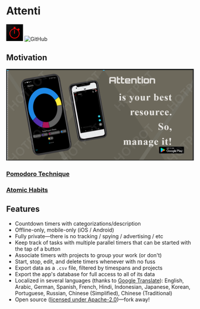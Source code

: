 # Attenti

<img src="icon.png" alt="drawing" width="45"/>
<img alt="GitHub" src="https://img.shields.io/github/license/hamaluik/timecop?style=flat-square">

## Motivation

![Feature Graphic](feature_graphic.PNG)

### [Pomodoro Technique](https://en.wikipedia.org/wiki/Pomodoro_Technique)

### [Atomic Habits](https://www.amazon.com/Atomic-Habits-Proven-Build-Break/dp/0735211299)

## Features

- Countdown timers with categorizations/description
- Offline-only, mobile-only (iOS / Android)
- Fully private—there is no tracking / spying / advertising / etc
- Keep track of tasks with multiple parallel timers that can be started with the tap of a button
- Associate timers with projects to group your work (or don't)
- Start, stop, edit, and delete timers whenever with no fuss
- Export data as a `.csv` file, filtered by timespans and projects
- Export the app's database for full access to all of its data
- Localized in several languages (thanks to [Google Translate](https://cloud.google.com/translate)): English, Arabic, German, Spanish, French, Hindi, Indonesian, Japanese, Korean, Portuguese, Russian, Chinese (Simplified), Chinese (Traditional)
- Open source ([licensed under Apache-2.0](LICENSE))—fork away!
